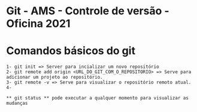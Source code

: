 # Git - AMS - Controle de versão - Oficina 2021

 # Comandos básicos do git 
    1- git init => Server para incializar um novo repositório
    2- git remote add origin <URL_DO_GIT_COM_O_REPOSITORIO> => Serve para adicionar um projeto ao repositório.
    3- git remote -v => Serve para visualizar o repositório remoto atual.
    4-

    ** git status ** pode executar a qualquer momento para visualizar as mudanças 
    

    